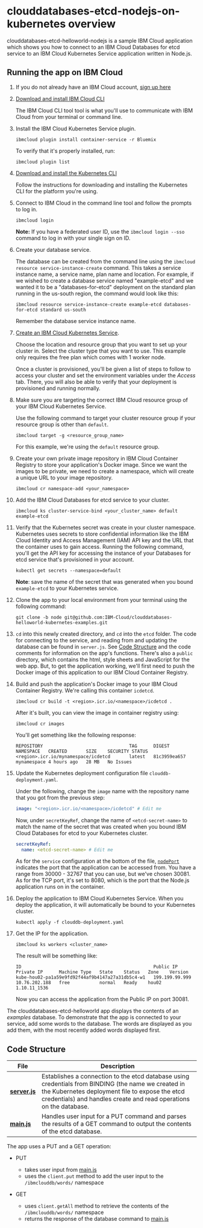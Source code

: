 # clouddatabases-etcd-nodejs-on-kubernetes overview

clouddatabases-etcd-helloworld-nodejs is a sample IBM Cloud application which shows you how to connect to an IBM Cloud Databases for etcd service to an IBM Cloud Kubernetes Service application written in Node.js.

## Running the app on IBM Cloud

1. If you do not already have an IBM Cloud account, [sign up here][IBMCloud_signup_url]

2. [Download and install IBM Cloud CLI][Download_IBMCloud_cli]

    The IBM Cloud CLI tool tool is what you'll use to communicate with IBM Cloud from your terminal or command line.

3. Install the IBM Cloud Kubernetes Service plugin.

      ```shell
      ibmcloud plugin install container-service -r Bluemix
      ```

      To verify that it's properly installed, run:

      ```shell
      ibmcloud plugin list
      ```

4. [Download and install the Kubernetes CLI][Download_Kubernetes_cli]

      Follow the instructions for downloading and installing the Kubernetes CLI for the platform you're using.

5. Connect to IBM Cloud in the command line tool and follow the prompts to log in.

      ```shell
      ibmcloud login
      ```

      **Note:** If you have a federated user ID, use the `ibmcloud login --sso` command to log in with your single sign on ID.

6. Create your database service.

      The database can be created from the command line using the `ibmcloud resource service-instance-create` command. This takes a
      service instance name, a service name, plan name and location. For example, if we wished to create a database service named "example-etcd" and we wanted it to be a "databases-for-etcd" deployment on the standard plan running in the us-south region, the command would look like this:

      ```shell
      ibmcloud resource service-instance-create example-etcd databases-for-etcd standard us-south
      ```
      Remember the database service instance name.

7. [Create an IBM Cloud Kubernetes Service](https://cloud.ibm.com/containers-kubernetes/overview).

      Choose the location and resource group that you want to set up your cluster in. Select the cluster type that you want to use. This example only requires the free plan which comes with 1 worker node.

      Once a cluster is provisioned, you'll be given a list of steps to follow to access your cluster and set the environment variables under the _Access_ tab. There, you will also be able to verify that your deployment is provisioned and running normally.

8. Make sure you are targeting the correct IBM Cloud resource group of your IBM Cloud Kubernetes Service.

      Use the following command to target your cluster resource group if your resource group is other than `default`.

      ```shell
      ibmcloud target -g <resource_group_name>
      ```

      For this example, we're using the `default` resource group.

9. Create your own private image repository in IBM Cloud Container Registry to store your application's Docker image. Since we want the images to be private, we need to create a namespace, which will create a unique URL to your image repository.  

      ```shell
      ibmcloud cr namespace-add <your_namespace>
      ```

10. Add the IBM Cloud Databases for etcd service to your cluster.

      ```shell
      ibmcloud ks cluster-service-bind <your_cluster_name> default example-etcd
      ```

11. Verify that the Kubernetes secret was create in your cluster namespace. Kubernetes uses secrets to store confidential information like the IBM Cloud Identity and Access Management (IAM) API key and the URL that the container uses to gain access. Running the following command, you'll get the API key for accessing the instance of your Databases for etcd service that's provisioned in your account.

      ```shell
      kubectl get secrets --namespace=default
      ```

    **Note**: save the name of the secret that was generated when you bound `example-etcd` to your Kubernetes service.

12. Clone the app to your local environment from your terminal using the following command:

      ```shell
      git clone -b node git@github.com:IBM-Cloud/clouddatabases-helloworld-kubernetes-examples.git
      ```

13. `cd` into this newly created directory, and `cd` into the `etcd` folder. The code for connecting to the service, and reading from and updating the database can be found in `server.js`. See [Code Structure](#code-structure) and the code comments for information on the app's functions. There's also a `public` directory, which contains the html, style sheets and JavaScript for the web app. But, to get the application working, we'll first need to push the Docker image of this application to our IBM Cloud Container Registry.

14. Build and push the application's Docker image to your IBM Cloud Container Registry. We're calling this container `icdetcd`.

    ```shell
    ibmcloud cr build -t <region>.icr.io/<namespace>/icdetcd .
    ```

    After it's built, you can view the image in container registry using:

    ```shell
    ibmcloud cr images
    ```

    You'll get something like the following response:

    ```shell
    REPOSITORY                                TAG      DIGEST         NAMESPACE   CREATED       SIZE    SECURITY STATUS
    <region>.icr.io/mynamespace/icdetcd       latest   81c3959ea657   mynamespace 4 hours ago   28 MB   No Issues
    ```

15. Update the Kubernetes deployment configuration file `clouddb-deployment.yaml`.

    Under the following, change the `image` name with the repository name that you got from the previous step:

    ```yaml
    image: "<region>.icr.io/<namespace>/icdetcd" # Edit me
    ```

    Now, under `secretKeyRef`, change the name of `<etcd-secret-name>` to match the name of the secret that was created when you bound IBM Cloud Databases for etcd to your Kubernetes cluster.

    ```yaml
    secretKeyRef:
      name: <etcd-secret-name> # Edit me
    ```

    As for the `service` configuration at the bottom of the file, [`nodePort`][nodePort_information] indicates the port that the application can be accessed from. You have a range from 30000 - 32767 that you can use, but we've chosen 30081. As for the TCP port, it's set to 8080, which is the port that the Node.js application runs on in the container.

16. Deploy the application to IBM Cloud Kubernetes Service. When you deploy the application, it will automatically be bound to your Kubernetes cluster.

    ```shell
    kubectl apply -f clouddb-deployment.yaml
    ```

17. Get the IP for the application.

    ```shell
    ibmcloud ks workers <cluster_name>
    ```

    The result will be something like:

    ```shell
    ID                                                 Public IP        Private IP      Machine Type   State    Status   Zone    Version
    kube-hou02-pa1a59e9fd92f44af9b4147a27a31db5c4-w1   199.199.99.999   10.76.202.188   free           normal   Ready    hou02   1.10.11_1536
    ```

    Now you can access the application from the Public IP on port 30081.

The clouddatabases-etcd-helloworld app displays the contents of an _examples_ database. To demonstrate that the app is connected to your service, add some words to the database. The words are displayed as you add them, with the most recently added words displayed first.

## Code Structure

| File | Description |
| ---- | ----------- |
|[**server.js**](server.js)|Establishes a connection to the etcd database using credentials from BINDING (the name we created in the Kubernetes deployment file to expose the etcd credentials) and handles create and read operations on the database. |
|[**main.js**](public/javascripts/main.js)|Handles user input for a PUT command and parses the results of a GET command to output the contents of the etcd database.|

The app uses a PUT and a GET operation:

- PUT
  - takes user input from [main.js](public/javascript/main.js)
  - uses the `client.put` method to add the user input to the `/ibmclouddb/words/` namespace

- GET
  - uses `client.getAll` method to retrieve the contents of the `/ibmclouddb/words/` namespace
  - returns the response of the database command to [main.js](public/javascript/main.js)



[databases_for_etcd_url]: https://console.bluemix.net/catalog/services/databases-for-etcd/
[IBMCloud_signup_url]: https://console.bluemix.net/registration/?cm_mmc=Display-SampleApp-_-IBMCloudSampleApp-DatabasesForetcd
[Download_IBMCloud_cli]: https://console.bluemix.net/docs/cli/reference/bluemix_cli/download_cli.html
[Download_Kubernetes_cli]: https://kubernetes.io/docs/tasks/tools/install-kubectl/
[nodePort_information]: https://console.bluemix.net/docs/containers/cs_nodeport.html#nodeport